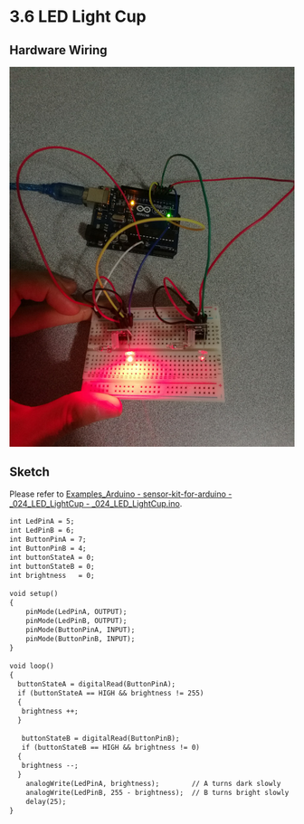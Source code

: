 # 3.6 LED Light Cup

## Hardware Wiring
![Image](../../Examples/sensor-kit-for-arduino/024_led_lightcup.jpg)

## Sketch
Please refer to [Examples_Arduino - sensor-kit-for-arduino - _024_LED_LightCup - _024_LED_LightCup.ino](https://github.com/LongerVisionRobot/Examples_Arduino/blob/master/sensor-kit-for-arduino/_024_LED_LightCup/_024_LED_LightCup.ino).
```
int LedPinA = 5;
int LedPinB = 6;
int ButtonPinA = 7;
int ButtonPinB = 4;
int buttonStateA = 0; 
int buttonStateB = 0;
int brightness   = 0;

void setup() 
{
    pinMode(LedPinA, OUTPUT); 
    pinMode(LedPinB, OUTPUT);  
    pinMode(ButtonPinA, INPUT); 
    pinMode(ButtonPinB, INPUT);     
}

void loop() 
{
  buttonStateA = digitalRead(ButtonPinA);
  if (buttonStateA == HIGH && brightness != 255)
  { 
   brightness ++;
  } 

   buttonStateB = digitalRead(ButtonPinB);
   if (buttonStateB == HIGH && brightness != 0)
  { 
   brightness --;
  } 
    analogWrite(LedPinA, brightness);        // A turns dark slowly
    analogWrite(LedPinB, 255 - brightness);  // B turns bright slowly
    delay(25);
}

```
